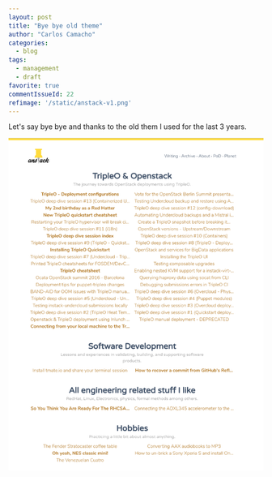 ```yaml
---
layout: post
title: "Bye bye old theme"
author: "Carlos Camacho"
categories:
  - blog
tags:
  - management
  - draft
favorite: true
commentIssueId: 22
refimage: '/static/anstack-v1.png'
---
```


Let's say bye bye and thanks to the old them I used for the last 3 years.

![](/static/anstack-v1.png)

